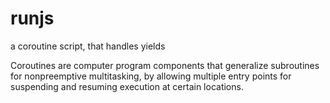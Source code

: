 # runjs

a coroutine script, that handles yields

Coroutines are computer program components that generalize subroutines for nonpreemptive multitasking, 
by allowing multiple entry points for suspending and resuming execution at certain locations.
